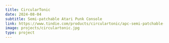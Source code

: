```yaml
---
title: CircularTonic
date: 2024-08-04
subtitle: Semi-patchable Atari Punk Console
link: https://www.tindie.com/products/circulartonic/apc-semi-patchable-synthcard-kit/
image: projects/circulartonic.jpg
type: project
---
```

